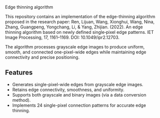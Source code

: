 
Edge thinning algorithm

This repository contains an implementation of the edge-thinning algorithm proposed in the research paper:
Ren, Lijuan, Wang, Xionghui, Wang, Nina, Zhang, Guangpeng, Yongchang, Li, & Yang, Zhijian. (2022). An edge thinning algorithm based on newly defined single‐pixel edge patterns. IET Image Processing, 17, 1161–1169. DOI: 10.1049/ipr2.12703.

The algorithm processes grayscale edge images to produce uniform, smooth, and connected one-pixel-wide edges while maintaining edge connectivity and precise positioning.



## Features

- Generates single-pixel-wide edges from grayscale edge images.
- Retains edge connectivity, smoothness, and uniformity.
- Supports both grayscale and binary images (via a data conversion method).
- Implements 24 single-pixel connection patterns for accurate edge thinning.
